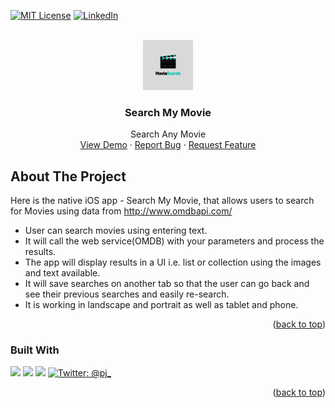 <div id="top"></div>


<!-- PROJECT SHIELDS -->

[![MIT License][license-shield]][license-url]
[![LinkedIn][linkedin-shield]][linkedin-url]



<!-- PROJECT LOGO -->
<br />
<div align="center">
  <a href="https://github.com/rahulmns/SearchMyMovie">
    <img src="images/logo.png" alt="Logo" width="80" height="80">
  </a>

<h3 align="center">Search My Movie</h3>

  <p align="center">
    Search Any Movie
    <br />
    <a href="https://github.com/rahulmns/SearchMyMovie">View Demo</a>
    ·
    <a href="https://github.com/rahulmns/SearchMyMovie/issues">Report Bug</a>
    ·
    <a href="github.com/rahulmns/SearchMyMovie/issues">Request Feature</a>
  </p>
</div>

<!-- ABOUT THE PROJECT -->
## About The Project

Here is the native iOS app - Search My Movie, that allows users to search for Movies using data from http://www.omdbapi.com/

* User can search movies using entering text.
* It will call the web service(OMDB) with your parameters and process the results.
* The app will display results in a UI i.e. list or collection using the images and text available. 
* It will save searches on another tab so that the user can go back and see their previous searches and easily re-search.
* It is working in landscape and portrait as well as tablet and phone.

<p align="right">(<a href="#top">back to top</a>)</p>



### Built With

<p align="left">
    <img src="https://img.shields.io/badge/iOS-14.0+-green.svg" />
    <img src="https://img.shields.io/badge/Swift-5.2-orange.svg" />
    <img src="https://img.shields.io/badge/SwiftUI-+-blue.svg" />
    <a href="https://twitter.com/rahuldox">
        <img src="https://img.shields.io/badge/Contact-@rahuldox-lightgrey.svg?style=flat" alt="Twitter: @pj_" />
    </a>
</p>

<p align="right">(<a href="#top">back to top</a>)</p>

[license-shield]: https://img.shields.io/github/license/othneildrew/Best-README-Template.svg?style=for-the-badge
[license-url]: https://github.com/othneildrew/Best-README-Template/blob/master/LICENSE.txt
[linkedin-shield]: https://img.shields.io/badge/-LinkedIn-black.svg?style=for-the-badge&logo=linkedin&colorB=555
[linkedin-url]: https://linkedin.com/in/raaulc

